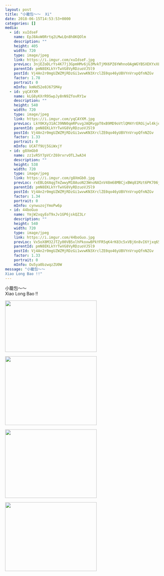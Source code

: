 ```yaml
---
layout: post
title: "小籠包～～  Xi" 
date: 2018-06-15T14:53:53+0000 
categories: [] 
media:
  - id: xuIdseF
    name: EpJ8AvW0Rrtq2LMwLQn8h8KQOlm
    description: ""   
    height: 405
    width: 720
    type: image/jpeg
    link: https://i.imgur.com/xuIdseF.jpg
    prevLoc: 3njEZoDLrYs4K77j3GpmHMv6jG3MvkTjMX6PZ6YWhnoOAgWGYBSXEKYxXLKjIkOljpL7MMIlZ02kwWWAu3G31Q8GlgiLJRy9MBmOswM31pN4vGfx7PM1l6wMI7vNzQYJLMi0p7pqrNkQFRJY5QYwl2FL7JJqqBkgCBxq259mmLS1qPpMLVNZtDVEO6AN6ns34J2oQ0O7ck03KA49zJfDxWzwLrNvsrXmQLGZWmSY39xwP5D7IE0lWyV3E2up2zj7gE2WuyMBB8
    parentId: pmN8EKLkYrTwVG8VyRDzuoVJ5l9
    postId: Vj4An2r0mgUZWZMjRDzGi1wvwKN3XrclZE0qo46yUBVYnVrxpQfnNZGv
    factor: 1.78
    portrait: 0
    mInfo: kmNd52e0J67SM4y
  - id: yqCAYXM
    name: kLG8yKXrR9SwpJy8nN9ZfovRY1w
    description: ""   
    height: 540
    width: 720
    type: image/jpeg
    link: https://i.imgur.com/yqCAYXM.jpg
    prevLoc: LkY0KXy31AC39NN0qmRPuvgJAQRvgpT0xB9MD9oVtlQM4YrEROijwl4kjojViJy69yoD18F05RDmyMVOcEPAgzXxwltwGjNk0JlXuGMljEKvoPu1nGkk5nYkSMP2QNBLlZU3y71JJYXMC2Rql6nlrDTMEL7kwv8mh7BqX725JNiYZZ5GmA7niXBAWNNvRRto8rNLwqX1tnjXkQzwoPcrxn6g0216u8QAqoQP0ptMzY4XAXVlt0n1AM6MJOfR97lj7pR9Spl
    parentId: pmN8EKLkYrTwVG8VyRDzuoVJ5l9
    postId: Vj4An2r0mgUZWZMjRDzGi1wvwKN3XrclZE0qo46yUBVYnVrxpQfnNZGv
    factor: 1.33
    portrait: 0
    mInfo: UCATf9Uj5GiWxjY
  - id: g8XmGb0
    name: zz1vR5Y7pVCrZ69rxrvOTLJwA34
    description: ""   
    height: 538
    width: 720
    type: image/jpeg
    link: https://i.imgur.com/g8XmGb0.jpg
    prevLoc: rxEBLQ4AqgTmZwwyM18AuoN23WnoNAInV48m68MBCjxBWq81Mzt6PK706j65uvOLNyQqAlT769yJK4k8Sg4MYqYBY8fLxAnV0pKpFyB24YlZxgsLAL9XrQLYIWpqwq7Kn7CPzzR4g458sLv0gnXv6DCkwYkqmDjETOlwBORjZgIR11jOr67PHknOwMMoDrfVv5mJWGR7IoKnR9mPLnC8M0prnR2ks13mkpj4xMuANL26Aw74ik0YExyN0OsnronvLJGnUrn
    parentId: pmN8EKLkYrTwVG8VyRDzuoVJ5l9
    postId: Vj4An2r0mgUZWZMjRDzGi1wvwKN3XrclZE0qo46yUBVYnVrxpQfnNZGv
    factor: 1.34
    portrait: 0
    mInfo: cynwuzojYmoPw6p
  - id: 44boGuo
    name: YmjW2xqyEoT9xJv1GP6jskQZ3Lr
    description: ""   
    height: 540
    width: 720
    type: image/jpeg
    link: https://i.imgur.com/44boGuo.jpg
    prevLoc: Vx5oX8M32JTZy00VB5xlhPkoxwBPkYFR5qK4rK83c5xVBj6n8vI6Yjxq656Du2n0QnyEjKFy3RL4PM9wt5D2jYppoGcGXJ951yxrcqWKOEMxlnuX9wVW1yQlhJnoA1GNMksVwXjLKk9Ys5kLGY66NXh101lmgN83s0kOM0mAY4sv88W9NVMliEBmKyy1rrhgMjlV2BxmhBX7rGyo0khAjoM4yMAxizyronz6yWSZVroLx2Qysp179O6BAJHK8xXWN97pS4M
    parentId: pmN8EKLkYrTwVG8VyRDzuoVJ5l9
    postId: Vj4An2r0mgUZWZMjRDzGi1wvwKN3XrclZE0qo46yUBVYnVrxpQfnNZGv
    factor: 1.33
    portrait: 0
    mInfo: Ou5ya0bzwqzZU0W
message: "小籠包～～  
Xiao Long Bao !!"
---
```


小籠包～～  
Xiao Long Bao !!


[//]: #media:  
<a href="https://i.imgur.com/xuIdseF.jpg"><img src="https://i.imgur.com/xuIdseF.jpg" height="168" width="300" /></a> 
  

<a href="https://i.imgur.com/yqCAYXM.jpg"><img src="https://i.imgur.com/yqCAYXM.jpg" height="225" width="300" /></a> 
  

<a href="https://i.imgur.com/g8XmGb0.jpg"><img src="https://i.imgur.com/g8XmGb0.jpg" height="224" width="300" /></a> 
  

<a href="https://i.imgur.com/44boGuo.jpg"><img src="https://i.imgur.com/44boGuo.jpg" height="225" width="300" /></a> 
 
